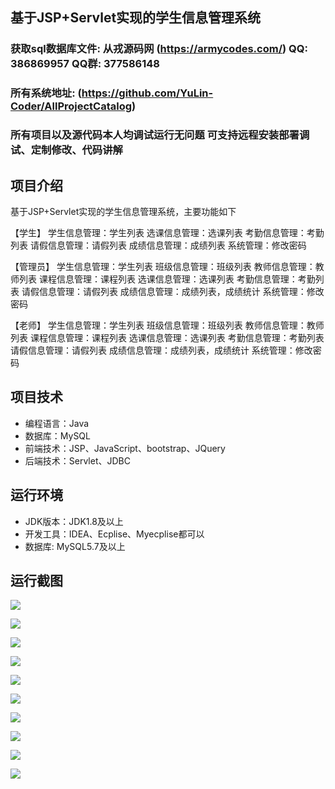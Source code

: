 ## 基于JSP+Servlet实现的学生信息管理系统

###  获取sql数据库文件: 从戎源码网 (https://armycodes.com/) QQ: 386869957 QQ群: 377586148
###  所有系统地址: (https://github.com/YuLin-Coder/AllProjectCatalog) 
###  所有项目以及源代码本人均调试运行无问题 可支持远程安装部署调试、定制修改、代码讲解

## 项目介绍
基于JSP+Servlet实现的学生信息管理系统，主要功能如下

【学生】
学生信息管理：学生列表
选课信息管理：选课列表
考勤信息管理：考勤列表
请假信息管理：请假列表
成绩信息管理：成绩列表
系统管理：修改密码

【管理员】
学生信息管理：学生列表
班级信息管理：班级列表
教师信息管理：教师列表
课程信息管理：课程列表
选课信息管理：选课列表
考勤信息管理：考勤列表
请假信息管理：请假列表
成绩信息管理：成绩列表，成绩统计
系统管理：修改密码

【老师】
学生信息管理：学生列表
班级信息管理：班级列表
教师信息管理：教师列表
课程信息管理：课程列表
选课信息管理：选课列表
考勤信息管理：考勤列表
请假信息管理：请假列表
成绩信息管理：成绩列表，成绩统计
系统管理：修改密码

## 项目技术
- 编程语言：Java
- 数据库：MySQL
- 前端技术：JSP、JavaScript、bootstrap、JQuery
- 后端技术：Servlet、JDBC

## 运行环境
- JDK版本：JDK1.8及以上
- 开发工具：IDEA、Ecplise、Myecplise都可以
- 数据库: MySQL5.7及以上

## 运行截图
![](screenshot/1.jpg)

![](screenshot/2.jpg)

![](screenshot/3.jpg)

![](screenshot/4.jpg)

![](screenshot/5.jpg)

![](screenshot/6.jpg)

![](screenshot/7.jpg)

![](screenshot/8.jpg)

![](screenshot/9.jpg)

![](screenshot/10.jpg)